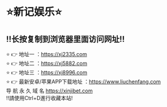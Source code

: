 ⭐️新记娱乐⭐️<br> 
============
‼️长按复制到浏览器里面访问网址‼️<br> 
--------------------------------
⭐️ 👉 地址一 ：https://xj2335.com<br> 
⭐️ 👉 地址二 ：https://xj5882.com<br> 
⭐️ 👉 地址三 ：https://xj8996.com<br> 
⭐️ 👉 最新安卓/苹果APP下载地址 ：https://www.liuchenfang.com<br> 
导 航 永 久 域 名 https://xinjibet.com<br> 
‼️請使用Ctrl+D進行收藏本站!<br> 
